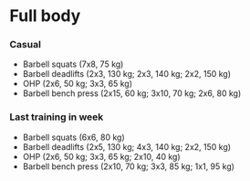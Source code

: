 # Full body
### Casual
* Barbell squats (7x8, 75 kg)
* Barbell deadlifts (2x3, 130 kg; 2x3, 140 kg; 2x2, 150 kg)
* OHP (2x6, 50 kg; 3x3, 65 kg)
* Barbell bench press (2x15, 60 kg; 3x10, 70 kg; 2x6, 80 kg)

### Last training in week
* Barbell squats (6x6, 80 kg)
* Barbell deadlifts (2x5, 130 kg; 4x3, 140 kg; 2x2, 150 kg)
* OHP (2x6, 50 kg; 3x3, 65 kg; 2x10, 40 kg)
* Barbell bench press (2x10, 70 kg; 3x3, 85 kg; 1x1, 95 kg)
